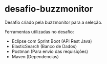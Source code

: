 # desafio-buzzmonitor
Desafio criado pela buzzmonitor para a seleção.

Ferramentas utilizadas no desafio:

- Eclipse com Sprint Boot (API Rest Java)
- ElasticSearch (Banco de Dados)
- Postman (Para envio das requisições)
- Maven (Dependencias)
